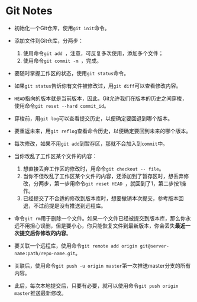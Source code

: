 # Git Notes

- 初始化一个Git仓库，使用`git init`命令。
- 添加文件到Git仓库，分两步：
  1. 使用命令`git add `，注意，可反复多次使用，添加多个文件；
  2. 使用命令`git commit -m `，完成。

- 要随时掌握工作区的状态，使用`git status`命令。
- 如果`git status`告诉你有文件被修改过，用`git diff`可以查看修改内容。
- `HEAD`指向的版本就是当前版本，因此，Git允许我们在版本的历史之间穿梭，使用命令`git reset --hard commit_id`。
- 穿梭前，用`git log`可以查看提交历史，以便确定要回退到哪个版本。
- 要重返未来，用`git reflog`查看命令历史，以便确定要回到未来的哪个版本。
- 每次修改，如果不用`git add`到暂存区，那就不会加入到`commit`中。
- 当你改乱了工作区某个文件的内容：
  1. 想直接丢弃工作区的修改时，用命令`git checkout -- file`。
  2. 当你不但改乱了工作区某个文件的内容，还添加到了暂存区时，想丢弃修改，分两步，第一步用命令`git reset HEAD `，就回到了1，第二步按1操作。
  3. 已经提交了不合适的修改到版本库时，想要撤销本次提交，参考版本回退，不过前提是没有推送到远程库。
- 命令`git rm`用于删除一个文件。如果一个文件已经被提交到版本库，那么你永远不用担心误删，但是要小心，你只能恢复文件到最新版本，你会丢失**最近一次提交后你修改的内容**。
- 要关联一个远程库，使用命令`git remote add origin git@server-name:path/repo-name.git`。
- 关联后，使用命令`git push -u origin master`第一次推送master分支的所有内容。
- 此后，每次本地提交后，只要有必要，就可以使用命令`git push origin master`推送最新修改。